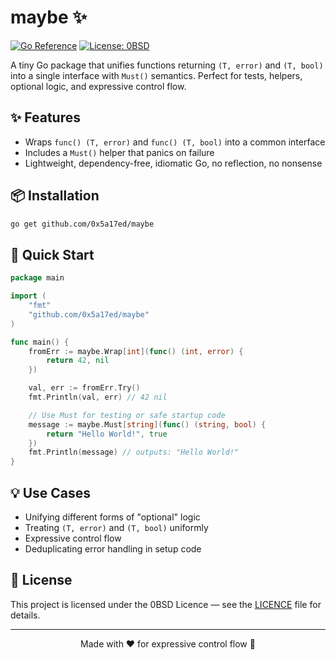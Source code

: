 # maybe ✨

[![Go Reference](https://pkg.go.dev/badge/github.com/0x5a17ed/maybe.svg)](https://pkg.go.dev/github.com/0x5a17ed/maybe)
[![License: 0BSD](https://img.shields.io/badge/License-0BSD-blue.svg)](https://opensource.org/licenses/0BSD)

A tiny Go package that unifies functions returning `(T, error)` and `(T, bool)` into a single interface with `Must()` semantics. Perfect for tests, helpers, optional logic, and expressive control flow.


## ✨ Features

- Wraps `func() (T, error)` and `func() (T, bool)` into a common interface
- Includes a `Must()` helper that panics on failure
- Lightweight, dependency-free, idiomatic Go, no reflection, no nonsense


## 📦 Installation

```bash
go get github.com/0x5a17ed/maybe
````


## 🚀 Quick Start

```go
package main

import (
	"fmt"
	"github.com/0x5a17ed/maybe"
)

func main() {
	fromErr := maybe.Wrap[int](func() (int, error) {
		return 42, nil
	})

	val, err := fromErr.Try()
	fmt.Println(val, err) // 42 nil

	// Use Must for testing or safe startup code
	message := maybe.Must[string](func() (string, bool) {
		return "Hello World!", true
	})
	fmt.Println(message) // outputs: "Hello World!"
}
```


## 💡 Use Cases

* Unifying different forms of "optional" logic
* Treating `(T, error)` and `(T, bool)` uniformly
* Expressive control flow
* Deduplicating error handling in setup code


## 📜 License

This project is licensed under the 0BSD Licence — see the [LICENCE](LICENSE) file for details.

---

<p align="center">Made with ❤️ for expressive control flow 🌟</p>
